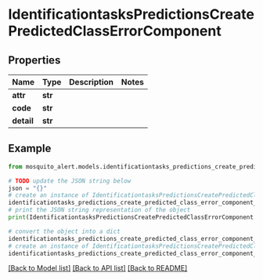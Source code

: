 # IdentificationtasksPredictionsCreatePredictedClassErrorComponent


## Properties

Name | Type | Description | Notes
------------ | ------------- | ------------- | -------------
**attr** | **str** |  | 
**code** | **str** |  | 
**detail** | **str** |  | 

## Example

```python
from mosquito_alert.models.identificationtasks_predictions_create_predicted_class_error_component import IdentificationtasksPredictionsCreatePredictedClassErrorComponent

# TODO update the JSON string below
json = "{}"
# create an instance of IdentificationtasksPredictionsCreatePredictedClassErrorComponent from a JSON string
identificationtasks_predictions_create_predicted_class_error_component_instance = IdentificationtasksPredictionsCreatePredictedClassErrorComponent.from_json(json)
# print the JSON string representation of the object
print(IdentificationtasksPredictionsCreatePredictedClassErrorComponent.to_json())

# convert the object into a dict
identificationtasks_predictions_create_predicted_class_error_component_dict = identificationtasks_predictions_create_predicted_class_error_component_instance.to_dict()
# create an instance of IdentificationtasksPredictionsCreatePredictedClassErrorComponent from a dict
identificationtasks_predictions_create_predicted_class_error_component_from_dict = IdentificationtasksPredictionsCreatePredictedClassErrorComponent.from_dict(identificationtasks_predictions_create_predicted_class_error_component_dict)
```
[[Back to Model list]](../README.md#documentation-for-models) [[Back to API list]](../README.md#documentation-for-api-endpoints) [[Back to README]](../README.md)


